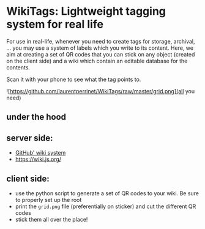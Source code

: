 # WikiTags: Lightweight tagging system for real life

For use in real-life, whenever you need to create tags for storage, archival, ... you may use a system of labels which you write to its content. Here, we aim at creating a set of QR codes that you can stick on any object (created on the client side) and a wiki which contain an editable database for the contents.

Scan it with your phone to see what the tag points to.


![https://github.com/laurentperrinet/WikiTags/raw/master/grid.png](all you need)

## under the hood

## server side:

- [GitHub' wiki system](https://help.github.com/en/github/building-a-strong-community/about-wikis)
- https://wiki.js.org/


## client side:

- use the python script to generate a set of QR codes to your wiki. Be sure to properly set up the root
- print the `grid.png` file (preferentially on sticker) and cut the different QR codes
- stick them all over the place!

